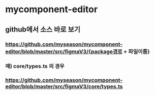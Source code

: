 # mycomponent-editor


## github에서 소스 바로 보기

### https://github.com/myseason/mycomponent-editor/blob/master/src/figmaV3/{package경로 + 파일이름}
### 예) core/types.ts 의 경우
### https://github.com/myseason/mycomponent-editor/blob/master/src/figmaV3/core/types.ts  